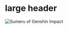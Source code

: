 # large header


![Sumeru of Genshin Impact](https://ftw.usatoday.com/wp-content/uploads/sites/90/2022/07/genshin-impact-sumeru-charaktere-1.png)
